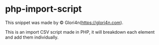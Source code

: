 # php-import-script

This snippet was made by © Glori4n(https://glori4n.com).

This is an import CSV script made in PHP, it will breakdown each element and add them individually.